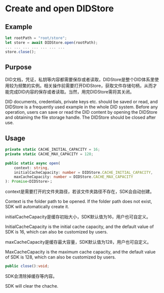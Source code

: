 # Create and open DIDStore

## Example

```typescript
let rootPath = "root/store";
let store = await DIDStore.open(rootPath);
... ... ... ... ... ... ...
store.close();
```

## Purpose

DID文档，凭证，私钥等内容都需要保存或者读取，DIDStore是整个DID体系里使用较为频繁的实例。相关操作前需要打开DIDStore，获取文件存储句柄，从而才能完成DID内容的保存或者读取。当然，用完DIDStore需将其关闭。

DID documents, credentials, private keys etc. should be saved or read, and DIDStore is a frequently used example in the whole DID system. Before any operation, users can save or read the DID content by opening the DIDStore and obtaining the file storage handle. The DIDStore should be closed after use.

## Usage

```typescript
private static CACHE_INITIAL_CAPACITY = 16;
private static CACHE_MAX_CAPACITY = 128;
    
public static async open(
    context: string,
    initialCacheCapacity: number = DIDStore.CACHE_INITIAL_CAPACITY,
    maxCacheCapacity: number = DIDStore.CACHE_MAX_CAPACITY
): Promise<DIDStore>；
```

context是需要打开的文件夹路径，若该文件夹路径不存在，SDK会自动创建。

Context is the folder path to be opened. If the folder path does not exist, SDK will automatically create it.

initialCacheCapacity是缓存初始大小，SDK默认值为16，用户也可自定义。

InitialCacheCapacity is the initial cache capacity, and the default value of SDK is 16, which can also be customized by users.

maxCacheCapacity是缓存最大容量，SDK默认值为128，用户也可自定义。

MaxCacheCapacity is the maximum cache capacity, and the default value of SDK is 128, which can also be customized by users.

```typescript
public close():void;
```

SDK会清除掉缓存等内容。

SDK will clear the chache.
